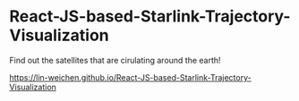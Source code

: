 # React-JS-based-Starlink-Trajectory-Visualization
Find out the satellites that are cirulating around the earth!

https://lin-weichen.github.io/React-JS-based-Starlink-Trajectory-Visualization
